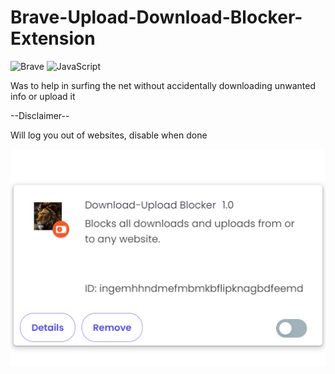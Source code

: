 # Brave-Upload-Download-Blocker-Extension

![Brave](https://img.shields.io/badge/Brave-FB542B?style=for-the-badge&logo=Brave&logoColor=white) 
![JavaScript](https://img.shields.io/badge/javascript-%23323330.svg?style=for-the-badge&logo=javascript&logoColor=%23F7DF1E)

Was to help in surfing the net without accidentally downloading unwanted info or upload it

--Disclaimer--

Will log you out of websites, disable when done

![Brave Upload-Download UI](https://github.com/RadaGathee/Brave-Upload-Download-Blocker-Extension/blob/main/braveUploadBlockerUI.png)
